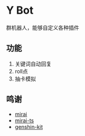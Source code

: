 # Y Bot

群机器人，能够自定义各种插件

## 功能

1. 关键词自动回复
2. roll点
3. 抽卡模拟

## 鸣谢

- [mirai](https://github.com/mamoe/mirai)
- [mirai-ts](https://github.com/YunYouJun/mirai-ts)
- [genshin-kit](https://www.npmjs.com/package/@genshin-kit/core)
